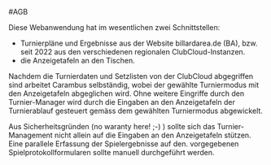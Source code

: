 #AGB

Diese Webanwendung hat im wesentlichen zwei Schnittstellen:

- Turnierpläne und Ergebnisse aus der Website billardarea.de (BA), bzw. seit 2022 aus den verschiedenen regionalen ClubCloud-Instanzen.
- die Anzeigetafeln an den Tischen.

Nachdem die Turnierdaten und Setzlisten von der ClubCloud abgegriffen sind arbeitet Carambus selbständig, wobei der gewählte Turniermodus mit den Anzeigetafeln abgeglichen wird. Ohne weitere Eingriffe durch den Turnier-Manager wird durch die Eingaben an den Anzeigetafeln der Turnierablauf gesteuert gemäss dem gewählten Turniermodus abgewickelt.

Aus Sicherheitsgründen (no waranty here! ;-) ) sollte sich das Turnier-Management nicht allein auf die Eingaben an den Anzeigetafeln stützen.  Eine parallele Erfassung der Spielergebnisse auf den. vorgegebenen Spielprotokollformularen sollte manuell durchgeführt werden.

